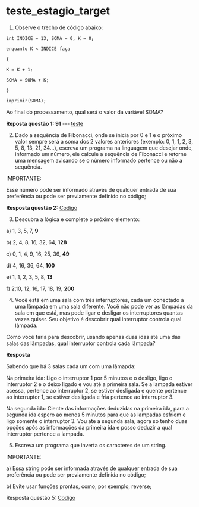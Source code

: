 # teste_estagio_target
1) Observe o trecho de código abaixo:
```
int INDICE = 13, SOMA = 0, K = 0;

enquanto K < INDICE faça

{

K = K + 1;

SOMA = SOMA + K;

}

imprimir(SOMA);
```
Ao final do processamento, qual será o valor da variável SOMA?

**Reposta questão 1: 91** --- [teste](https://github.com/droks04/teste_estagio_target/blob/master/soma/soma.py)


2) Dado a sequência de Fibonacci, onde se inicia por 0 e 1 e o próximo valor sempre será a soma dos 2 valores anteriores (exemplo: 0, 1, 1, 2, 3, 5, 8, 13, 21, 34...), escreva um programa na linguagem que desejar onde, informado um número, ele calcule a sequência de Fibonacci e retorne uma mensagem avisando se o número informado pertence ou não a sequência.

IMPORTANTE:

Esse número pode ser informado através de qualquer entrada de sua preferência ou pode ser previamente definido no código;

**Resposta questão 2:** [Codigo](https://github.com/droks04/teste_estagio_target/blob/master/pesquisa_fibonacci/fibonacci.py)


3) Descubra a lógica e complete o próximo elemento:


a) 1, 3, 5, 7, **9**

b) 2, 4, 8, 16, 32, 64, **128**

c) 0, 1, 4, 9, 16, 25, 36, **49**

d) 4, 16, 36, 64, **100**

e) 1, 1, 2, 3, 5, 8, **13**

f) 2,10, 12, 16, 17, 18, 19, **200**


4) Você está em uma sala com três interruptores, cada um conectado a uma lâmpada em uma sala diferente. Você não pode ver as lâmpadas da sala em que está, mas pode ligar e desligar os interruptores quantas vezes quiser. Seu objetivo é descobrir qual interruptor controla qual lâmpada.

Como você faria para descobrir, usando apenas duas idas até uma das salas das lâmpadas, qual interruptor controla cada lâmpada?

**Resposta**

Sabendo que há 3 salas cada um com uma lâmapda:

Na primeira ida:
Ligo o interruptor  1 por 5 minutos e o desligo, ligo o interruptor 2 e o deixo ligado e vou até a primeira sala.
Se a lampada estiver acessa, pertence ao interruptor 2, se estiver desligada e quente pertence ao interruptor 1, se estiver desligada e fria pertence ao interruptor 3.

Na segunda ida:
Ciente das informações deduzidas na primeira ida, para a segunda ida espero ao menos 5 minutos para que as lampadas esfriem e ligo somente o interruptor 3.
Vou ate a segunda sala, agora só tenho duas opções após as informações da primeira ida e posso deduzir a qual interruptor pertence a lampada.


5) Escreva um programa que inverta os caracteres de um string.


IMPORTANTE:

a) Essa string pode ser informada através de qualquer entrada de sua preferência ou pode ser previamente definida no código;

b) Evite usar funções prontas, como, por exemplo, reverse;

Resposta questão 5: [Codigo](https://github.com/droks04/teste_estagio_target/blob/master/reverter_string/reserve.py)

